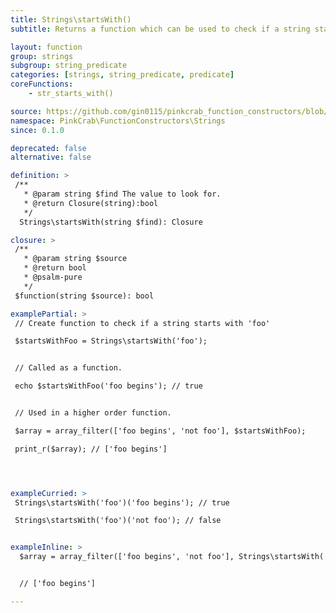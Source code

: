 ```yaml
---
title: Strings\startsWith()
subtitle: Returns a function which can be used to check if a string starts with a defined sub string. The created function can then reused over any string, or used as part of a Higher Order Function such as array_filter().

layout: function
group: strings
subgroup: string_predicate
categories: [strings, string_predicate, predicate]
coreFunctions: 
    - str_starts_with()

source: https://github.com/gin0115/pinkcrab_function_constructors/blob/master/src/strings.php#L197
namespace: PinkCrab\FunctionConstructors\Strings
since: 0.1.0

deprecated: false
alternative: false

definition: >
 /**
   * @param string $find The value to look for.
   * @return Closure(string):bool
   */
  Strings\startsWith(string $find): Closure

closure: >
 /**
   * @param string $source
   * @return bool
   * @psalm-pure
   */ 
 $function(string $source): bool

examplePartial: >
 // Create function to check if a string starts with 'foo'

 $startsWithFoo = Strings\startsWith('foo');


 // Called as a function.

 echo $startsWithFoo('foo begins'); // true


 // Used in a higher order function.

 $array = array_filter(['foo begins', 'not foo'], $startsWithFoo);

 print_r($array); // ['foo begins']




exampleCurried: >
 Strings\startsWith('foo')('foo begins'); // true

 Strings\startsWith('foo')('not foo'); // false


exampleInline: >
  $array = array_filter(['foo begins', 'not foo'], Strings\startsWith('foo'));


  // ['foo begins']

---
```

